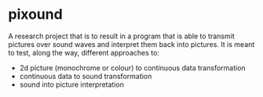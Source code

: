 # pixound
A research project that is to result in a program that is able to transmit pictures over sound waves and interpret them back into pictures. It is meant to test, along the way, different approaches to:
* 2d picture (monochrome or colour) to continuous data transformation
* continuous data to sound transformation
* sound into picture interpretation

